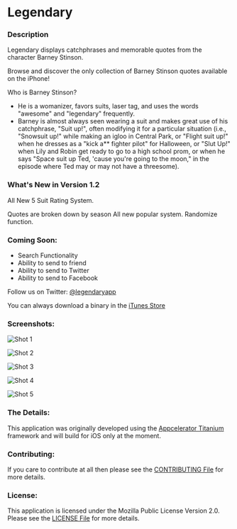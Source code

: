 Legendary
=========

### Description
Legendary displays catchphrases and memorable quotes from the character Barney Stinson.

Browse and discover the only collection of Barney Stinson quotes available on the iPhone!

Who is Barney Stinson? 

* He is a womanizer, favors suits, laser tag, and uses the words "awesome" and "legendary" frequently.
* Barney is almost always seen wearing a suit and makes great use of his catchphrase, "Suit up!", often modifying it for a particular situation (i.e., "Snowsuit up!" while making an igloo in Central Park, or "Flight suit up!" when he dresses as a "kick a** fighter pilot" for Halloween, or "Slut Up!" when Lily and Robin get ready to go to a high school prom, or when he says "Space suit up Ted, 'cause you're going to the moon," in the episode where Ted may or may not have a threesome).

### What's New in Version 1.2
All New 5 Suit Rating System.

Quotes are broken down by season All new popular system. Randomize function.

### Coming Soon:
* Search Functionality
* Ability to send to friend
* Ability to send to Twitter
* Ability to send to Facebook

Follow us on Twitter:
[@legendaryapp](http://twitter.com/legendaryapp)

You can always download a binary in the [iTunes Store](https://itunes.apple.com/us/app/legendary/id317444914?mt=8)

### Screenshots:
![Shot 1](https://raw.github.com/fusion94/Legendary/master/screenshots/legendary1.jpg) 

![Shot 2](https://raw.github.com/fusion94/Legendary/master/screenshots/legendary2.jpg) 

![Shot 3](https://raw.github.com/fusion94/Legendary/master/screenshots/legendary3.jpg) 

![Shot 4](https://raw.github.com/fusion94/Legendary/master/screenshots/legendary4.jpg) 

![Shot 5](https://raw.github.com/fusion94/Legendary/master/screenshots/legendary5.jpg)

### The Details:
This application was originally developed using the [Appcelerator Titanium](http://appcelerator.com) framework and will 
build for iOS only at the moment.

### Contributing:
If you care to contribute at all then please see the [CONTRIBUTING File](https://github.com/fusion94/Legendary/blob/master/CONTRIBUTING.md
) for more details.

### License:
This application is licensed under the Mozilla Public License Version 2.0. Please see the [LICENSE File](https://github.com/fusion94/Legendary/blob/master/LICENSE) for more details.
